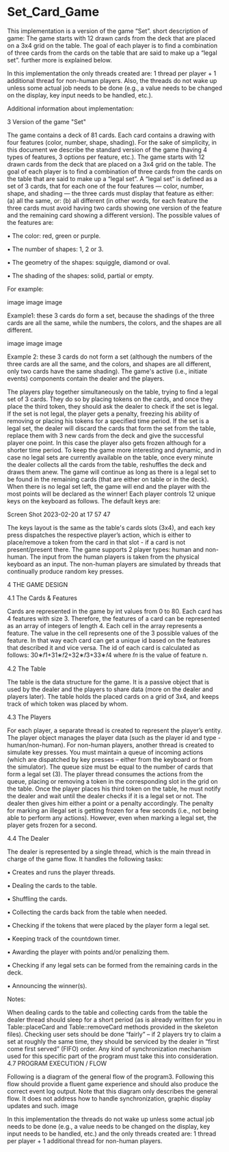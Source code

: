 # Set_Card_Game

This implementation is a version of the game “Set”. short description of game: The game starts with 12 drawn cards from the deck that are placed on a 3x4 grid on the table. The goal of each player is to find a combination of three cards from the cards on the table that are said to make up a “legal set”. further more is explained below.

In this implementation the only threads created are: 1 thread per player + 1 additional thread for non-human players. Also, the threads do not wake up unless some actual job needs to be done (e.g., a value needs to be changed on the display, key input needs to be handled, etc.).

Additional information about implementation:

3 Version of the game "Set"

The game contains a deck of 81 cards. Each card contains a drawing with four features (color, number, shape, shading). For the sake of simplicity, in this document we describe the standard version of the game (having 4 types of features, 3 options per feature, etc.). The game starts with 12 drawn cards from the deck that are placed on a 3x4 grid on the table. The goal of each player is to find a combination of three cards from the cards on the table that are said to make up a “legal set”. A “legal set” is defined as a set of 3 cards, that for each one of the four features — color, number, shape, and shading — the three cards must display that feature as either: (a) all the same, or: (b) all different (in other words, for each feature the three cards must avoid having two cards showing one version of the feature and the remaining card showing a different version). The possible values of the features are:

▪ The color: red, green or purple.

▪ The number of shapes: 1, 2 or 3.

▪ The geometry of the shapes: squiggle, diamond or oval.

▪ The shading of the shapes: solid, partial or empty.

For example:

image image image

Example1: these 3 cards do form a set, because the shadings of the three cards are all the same, while the numbers, the colors, and the shapes are all different.

image image image

Example 2: these 3 cards do not form a set (although the numbers of the three cards are all the same, and the colors, and shapes are all different, only two cards have the same shading). The game's active (i.e., initiate events) components contain the dealer and the players.

The players play together simultaneously on the table, trying to find a legal set of 3 cards. They do so by placing tokens on the cards, and once they place the third token, they should ask the dealer to check if the set is legal. If the set is not legal, the player gets a penalty, freezing his ability of removing or placing his tokens for a specified time period. If the set is a legal set, the dealer will discard the cards that form the set from the table, replace them with 3 new cards from the deck and give the successful player one point. In this case the player also gets frozen although for a shorter time period. To keep the game more interesting and dynamic, and in case no legal sets are currently available on the table, once every minute the dealer collects all the cards from the table, reshuffles the deck and draws them anew. The game will continue as long as there is a legal set to be found in the remaining cards (that are either on table or in the deck). When there is no legal set left, the game will end and the player with the most points will be declared as the winner! Each player controls 12 unique keys on the keyboard as follows. The default keys are:

Screen Shot 2023-02-20 at 17 57 47

The keys layout is the same as the table's cards slots (3x4), and each key press dispatches the respective player’s action, which is either to place/remove a token from the card in that slot - if a card is not present/present there. The game supports 2 player types: human and non-human. The input from the human players is taken from the physical keyboard as an input. The non-human players are simulated by threads that continually produce random key presses.

4 THE GAME DESIGN

4.1 The Cards & Features

Cards are represented in the game by int values from 0 to 80. Each card has 4 features with size 3. Therefore, the features of a card can be represented as an array of integers of length 4. Each cell in the array represents a feature. The value in the cell represents one of the 3 possible values of the feature. In that way each card can get a unique id based on the features that described it and vice versa. The id of each card is calculated as follows: 30∗𝑓1+31∗𝑓2+32∗𝑓3+33∗𝑓4 where 𝑓𝑛 is the value of feature n.

4.2 The Table

The table is the data structure for the game. It is a passive object that is used by the dealer and the players to share data (more on the dealer and players later). The table holds the placed cards on a grid of 3x4, and keeps track of which token was placed by whom.

4.3 The Players

For each player, a separate thread is created to represent the player’s entity. The player object manages the player data (such as the player id and type - human/non-human). For non-human players, another thread is created to simulate key presses. You must maintain a queue of incoming actions (which are dispatched by key presses – either from the keyboard or from the simulator). The queue size must be equal to the number of cards that form a legal set (3). The player thread consumes the actions from the queue, placing or removing a token in the corresponding slot in the grid on the table. Once the player places his third token on the table, he must notify the dealer and wait until the dealer checks if it is a legal set or not. The dealer then gives him either a point or a penalty accordingly. The penalty for marking an illegal set is getting frozen for a few seconds (i.e., not being able to perform any actions). However, even when marking a legal set, the player gets frozen for a second.

4.4 The Dealer

The dealer is represented by a single thread, which is the main thread in charge of the game flow. It handles the following tasks:

▪ Creates and runs the player threads.

▪ Dealing the cards to the table.

▪ Shuffling the cards.

▪ Collecting the cards back from the table when needed.

▪ Checking if the tokens that were placed by the player form a legal set.

▪ Keeping track of the countdown timer.

▪ Awarding the player with points and/or penalizing them.

▪ Checking if any legal sets can be formed from the remaining cards in the deck.

▪ Announcing the winner(s).

Notes:

When dealing cards to the table and collecting cards from the table the dealer thread should sleep for a short period (as is already written for you in Table::placeCard and Table::removeCard methods provided in the skeleton files).
Checking user sets should be done “fairly” – if 2 players try to claim a set at roughly the same time, they should be serviced by the dealer in “first come first served” (FIFO) order. Any kind of synchronization mechanism used for this specific part of the program must take this into consideration.
4.7 PROGRAM EXECUTION / FLOW

Following is a diagram of the general flow of the program3. Following this flow should provide a fluent game experience and should also produce the correct event log output. Note that this diagram only describes the general flow. It does not address how to handle synchronization, graphic display updates and such. image

In this implementation the threads do not wake up unless some actual job needs to be done (e.g., a value needs to be changed on the display, key input needs to be handled, etc.) and the only threads created are: 1 thread per player + 1 additional thread for non-human players.
